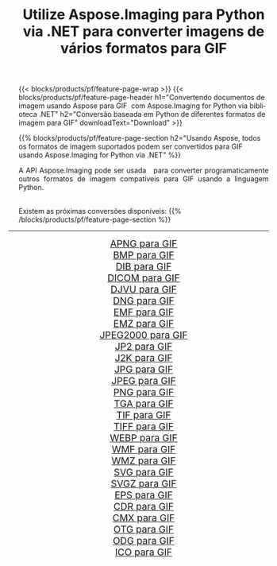 ﻿---
title: Utilize Aspose.Imaging para Python via .NET para converter imagens de vários formatos para GIF 
weight: 3920
url: /pt/python-net/conversion/to/gif/ 
lang: pt
langdirlevel: 2
locales: zh-hans,ja,it,ru,de,es,fr,nl,id,lt,pl,pt,vi,tr,ko,zh-hant,ar,hi,th,sv,cs,uk,he
description: Você pode usar Aspose.Imaging para Python via biblioteca .NET para converter de uma variedade de formatos para GIF
---

{{< blocks/products/pf/feature-page-wrap >}}
{{< blocks/products/pf/feature-page-header h1="Convertendo documentos de imagem usando Aspose para GIF  com Aspose.Imaging for Python via biblioteca .NET" h2="Conversão baseada em Python de diferentes formatos de imagem para GIF" downloadText="Download" >}}


{{% blocks/products/pf/feature-page-section  h2="Usando Aspose, todos os formatos de imagem suportados podem ser convertidos para GIF usando Aspose.Imaging for Python via .NET" %}}
<p align=justify>A API Aspose.Imaging pode ser usada   para converter programaticamente outros formatos de imagem compatíveis para GIF usando a linguagem Python.</p>
<br/>
Existem as próximas conversões disponíveis:
{{% /blocks/products/pf/feature-page-section %}}
<div class="container-fluid productfamilypage bg-gray">
    <div class="convertypes bg-gray agp-content section">
        <div class="container">
		<hr style="margin-left:-20px;"/>
		<div class="row other-converters" style="gap: 10px;font-size: 19px;text-align:center;">
		    <div class='col-md-2 other-converter remove-lp remove-rp'><a href="/imaging/pt/python-net/conversion/apng-to-gif/" style="padding:15px;">APNG para GIF</a></div>
<div class='col-md-2 other-converter remove-lp remove-rp'><a href="/imaging/pt/python-net/conversion/bmp-to-gif/" style="padding:15px;">BMP para GIF</a></div>
<div class='col-md-2 other-converter remove-lp remove-rp'><a href="/imaging/pt/python-net/conversion/dib-to-gif/" style="padding:15px;">DIB para GIF</a></div>
<div class='col-md-2 other-converter remove-lp remove-rp'><a href="/imaging/pt/python-net/conversion/dicom-to-gif/" style="padding:15px;">DICOM para GIF</a></div>
<div class='col-md-2 other-converter remove-lp remove-rp'><a href="/imaging/pt/python-net/conversion/djvu-to-gif/" style="padding:15px;">DJVU para GIF</a></div>
<div class='col-md-2 other-converter remove-lp remove-rp'><a href="/imaging/pt/python-net/conversion/dng-to-gif/" style="padding:15px;">DNG para GIF</a></div>
<div class='col-md-2 other-converter remove-lp remove-rp'><a href="/imaging/pt/python-net/conversion/emf-to-gif/" style="padding:15px;">EMF para GIF</a></div>
<div class='col-md-2 other-converter remove-lp remove-rp'><a href="/imaging/pt/python-net/conversion/emz-to-gif/" style="padding:15px;">EMZ para GIF</a></div>
<div class='col-md-2 other-converter remove-lp remove-rp'><a href="/imaging/pt/python-net/conversion/jpeg2000-to-gif/" style="padding:15px;">JPEG2000 para GIF</a></div>
<div class='col-md-2 other-converter remove-lp remove-rp'><a href="/imaging/pt/python-net/conversion/jp2-to-gif/" style="padding:15px;">JP2 para GIF</a></div>
<div class='col-md-2 other-converter remove-lp remove-rp'><a href="/imaging/pt/python-net/conversion/j2k-to-gif/" style="padding:15px;">J2K para GIF</a></div>
<div class='col-md-2 other-converter remove-lp remove-rp'><a href="/imaging/pt/python-net/conversion/jpg-to-gif/" style="padding:15px;">JPG para GIF</a></div>
<div class='col-md-2 other-converter remove-lp remove-rp'><a href="/imaging/pt/python-net/conversion/jpeg-to-gif/" style="padding:15px;">JPEG para GIF</a></div>
<div class='col-md-2 other-converter remove-lp remove-rp'><a href="/imaging/pt/python-net/conversion/png-to-gif/" style="padding:15px;">PNG para GIF</a></div>
<div class='col-md-2 other-converter remove-lp remove-rp'><a href="/imaging/pt/python-net/conversion/tga-to-gif/" style="padding:15px;">TGA para GIF</a></div>
<div class='col-md-2 other-converter remove-lp remove-rp'><a href="/imaging/pt/python-net/conversion/tif-to-gif/" style="padding:15px;">TIF para GIF</a></div>
<div class='col-md-2 other-converter remove-lp remove-rp'><a href="/imaging/pt/python-net/conversion/tiff-to-gif/" style="padding:15px;">TIFF para GIF</a></div>
<div class='col-md-2 other-converter remove-lp remove-rp'><a href="/imaging/pt/python-net/conversion/webp-to-gif/" style="padding:15px;">WEBP para GIF</a></div>
<div class='col-md-2 other-converter remove-lp remove-rp'><a href="/imaging/pt/python-net/conversion/wmf-to-gif/" style="padding:15px;">WMF para GIF</a></div>
<div class='col-md-2 other-converter remove-lp remove-rp'><a href="/imaging/pt/python-net/conversion/wmz-to-gif/" style="padding:15px;">WMZ para GIF</a></div>
<div class='col-md-2 other-converter remove-lp remove-rp'><a href="/imaging/pt/python-net/conversion/svg-to-gif/" style="padding:15px;">SVG para GIF</a></div>
<div class='col-md-2 other-converter remove-lp remove-rp'><a href="/imaging/pt/python-net/conversion/svgz-to-gif/" style="padding:15px;">SVGZ para GIF</a></div>
<div class='col-md-2 other-converter remove-lp remove-rp'><a href="/imaging/pt/python-net/conversion/eps-to-gif/" style="padding:15px;">EPS para GIF</a></div>
<div class='col-md-2 other-converter remove-lp remove-rp'><a href="/imaging/pt/python-net/conversion/cdr-to-gif/" style="padding:15px;">CDR para GIF</a></div>
<div class='col-md-2 other-converter remove-lp remove-rp'><a href="/imaging/pt/python-net/conversion/cmx-to-gif/" style="padding:15px;">CMX para GIF</a></div>
<div class='col-md-2 other-converter remove-lp remove-rp'><a href="/imaging/pt/python-net/conversion/otg-to-gif/" style="padding:15px;">OTG para GIF</a></div>
<div class='col-md-2 other-converter remove-lp remove-rp'><a href="/imaging/pt/python-net/conversion/odg-to-gif/" style="padding:15px;">ODG para GIF</a></div>
<div class='col-md-2 other-converter remove-lp remove-rp'><a href="/imaging/pt/python-net/conversion/ico-to-gif/" style="padding:15px;">ICO para GIF</a></div>
                </div>
        </div>
    </div>
</div>
<br/>

